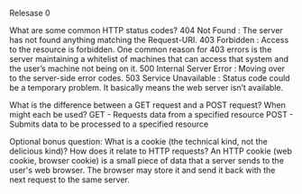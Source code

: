 Relesase 0 

What are some common HTTP status codes?
 404 Not Found : The server has not found anything matching the Request-URI.
 403 Forbidden : Access to the resource is forbidden. 
                 One common reason for 403 errors is the server maintaining a whitelist of machines that can access that system and the user’s machine not being on it.
 500 Internal Server Error : Moving over to the server-side error codes.
 503 Service Unavailable : Status code could be a temporary problem. It basically means the web server isn’t available. 

What is the difference between a GET request and a POST request? When might each be used?
	GET - Requests data from a specified resource
	POST - Submits data to be processed to a specified resource

Optional bonus question: What is a cookie (the technical kind, not the delicious kind)? How does it relate to HTTP requests?
	An HTTP cookie (web cookie, browser cookie) is a small piece of data that a server sends to the user's web browser. The browser may store it and send it back with the next request to the same server.
